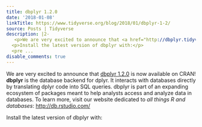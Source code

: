 ```yaml
---
title: dbplyr 1.2.0
date: '2018-01-08'
linkTitle: https://www.tidyverse.org/blog/2018/01/dbplyr-1-2/
source: Posts | Tidyverse
description: |2-
   <p>We are very excited to announce that <a href="http://dbplyr.tidyverse.org/">dbplyr 1.2.0</a> is now available on CRAN! <strong>dbplyr</strong> is the database backend for dplyr. It interacts with databases directly by translating dplyr code into SQL queries. dbplyr is part of an expanding ecosystem of packages meant to help analysts access and analyze data in databases. To learn more, visit our website dedicated to <em>all things R and databases</em>: <a href="http://db.rstudio.com/" class="uri">http://db.rstudio.com/</a></p>
  <p>Install the latest version of dbplyr with:</p>
  <pre ...
disable_comments: true
---
```

 <p>We are very excited to announce that <a href="http://dbplyr.tidyverse.org/">dbplyr 1.2.0</a> is now available on CRAN! <strong>dbplyr</strong> is the database backend for dplyr. It interacts with databases directly by translating dplyr code into SQL queries. dbplyr is part of an expanding ecosystem of packages meant to help analysts access and analyze data in databases. To learn more, visit our website dedicated to <em>all things R and databases</em>: <a href="http://db.rstudio.com/" class="uri">http://db.rstudio.com/</a></p>
<p>Install the latest version of dbplyr with:</p>
<pre ...